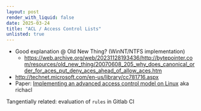 ```yaml
---
layout: post
render_with_liquid: false
date: 2025-03-24
title: "ACL / Access Control Lists"
unlisted: true
---
```


- Good explanation @ Old New Thing? (WinNT/NTFS implementation)
  - <https://web.archive.org/web/20231128193436/http://bytepointer.com/resources/old_new_thing/20070608_205_why_does_canonical_order_for_aces_put_deny_aces_ahead_of_allow_aces.htm>
- <http://technet.microsoft.com/en-us/library/cc781716.aspx>
- Paper: [Implementing an advanced access control model on
  Linux](https://www.kernel.org/doc/ols/2010/ols2010-pages-19-32.pdf)
  aka richacl

Tangentially related: evaluation of `rules` in Gitlab CI
